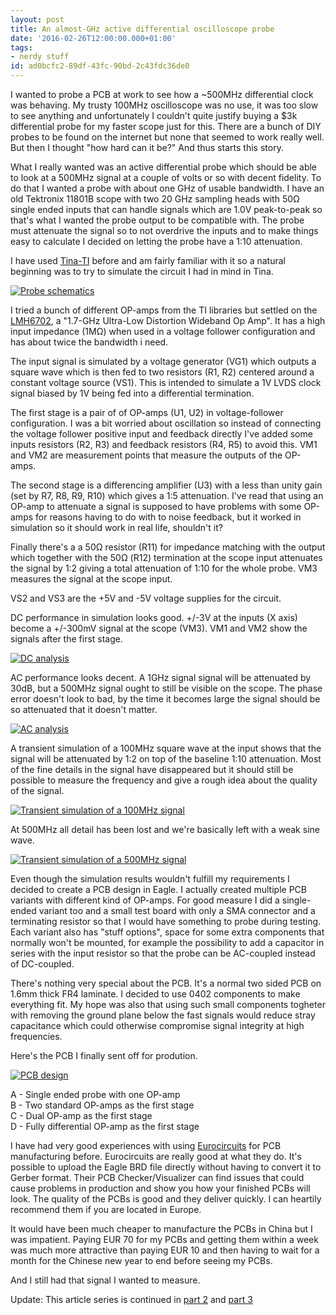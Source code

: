 ```yaml
---
layout: post
title: An almost-GHz active differential oscilloscope probe
date: '2016-02-26T12:00:00.000+01:00'
tags:
- nerdy stuff
id: ad0bcfc2-89df-43fc-90bd-2c43fdc36de0
---
```


I wanted to probe a PCB at work to see how a ~500MHz differential
clock was behaving.  My trusty 100MHz oscilloscope was no use, it was
too slow to see anything and unfortunately I couldn't quite justify
buying a $3k differential probe for my faster scope just for this.
There are a bunch of DIY probes to be found on the internet but none
that seemed to work really well.  But then I thought "how hard can it
be?"  And thus starts this story.

What I really wanted was an active differential probe which should be
able to look at a 500MHz signal at a couple of volts or so with decent
fidelity.  To do that I wanted a probe with about one GHz of usable
bandwidth.  I have an old Tektronix 11801B scope with two 20 GHz
sampling heads with 50Ω single ended inputs that can handle signals
which are 1.0V peak-to-peak so that's what I wanted the probe output
to be compatible with.  The probe must attenuate the signal so to not
overdrive the inputs and to make things easy to calculate I decided on
letting the probe have a 1:10 attenuation.

I have used [Tina-TI](http://www.ti.com/tool/tina-ti) before and am
fairly familiar with it so a natural beginning was to try to simulate
the circuit I had in mind in Tina.

[![Probe schematics]({{site.baseurl}}/images/2016-02-26-ghz-differential-probe/simulation-schematic.png)]({{site.baseurl}}/images/2016-02-26-ghz-differential-probe/simulation-schematic.png)

I tried a bunch of different OP-amps from the TI libraries but settled
on the [LMH6702](http://www.ti.com/product/lmh6702), a "1.7-GHz
Ultra-Low Distortion Wideband Op Amp".  It has a high input impedance
(1MΩ) when used in a voltage follower configuration and has about
twice the bandwidth i need.

The input signal is simulated by a voltage generator (VG1) which
outputs a square wave which is then fed to two resistors (R1, R2)
centered around a constant voltage source (VS1).  This is intended to
simulate a 1V LVDS clock signal biased by 1V being fed into a
differential termination.

The first stage is a pair of of OP-amps (U1, U2) in voltage-follower
configuration.  I was a bit worried about oscillation so instead of
connecting the voltage follower positive input and feedback directly
I've added some inputs resistors (R2, R3) and feedback resistors (R4,
R5) to avoid this.  VM1 and VM2 are measurement points that measure
the outputs of the OP-amps.

The second stage is a differencing amplifier (U3) with a less than
unity gain (set by R7, R8, R9, R10) which gives a 1:5 attenuation.
I've read that using an OP-amp to attenuate a signal is supposed to
have problems with some OP-amps for reasons having to do with to noise
feedback, but it worked in simulation so it should work in real life,
shouldn't it?

Finally there's a a 50Ω resistor (R11) for impedance matching with
the output which together with the 50Ω (R12) termination at the
scope input attenuates the signal by 1:2 giving a total attenuation of
1:10 for the whole probe.  VM3 measures the signal at the scope input.

VS2 and VS3 are the +5V and -5V voltage supplies for the circuit.

DC performance in simulation looks good.  +/-3V at the inputs (X axis)
become a +/-300mV signal at the scope (VM3).  VM1 and VM2 show the
signals after the first stage.

[![DC analysis]({{site.baseurl}}/images/2016-02-26-ghz-differential-probe/simulation-dc.png)]({{site.baseurl}}/images/2016-02-26-ghz-differential-probe/simulation-dc.png)

AC performance looks decent.  A 1GHz signal signal will be attenuated
by 30dB, but a 500MHz signal ought to still be visible on the scope.
The phase error doesn't look to bad, by the time it becomes large the
signal should be so attenuated that it doesn't matter.

[![AC analysis]({{site.baseurl}}/images/2016-02-26-ghz-differential-probe/simulation-ac.png)]({{site.baseurl}}/images/2016-02-26-ghz-differential-probe/simulation-ac.png)

A transient simulation of a 100MHz square wave at the input shows that
the signal will be attenuated by 1:2 on top of the baseline 1:10
attenuation.  Most of the fine details in the signal have disappeared
but it should still be possible to measure the frequency and give a
rough idea about the quality of the signal.

[![Transient simulation of a 100MHz signal]({{site.baseurl}}/images/2016-02-26-ghz-differential-probe/simulation-100.png)]({{site.baseurl}}/images/2016-02-26-ghz-differential-probe/simulation-100.png)

At 500MHz all detail has been lost and we're basically left with a
weak sine wave.

[![Transient simulation of a 500MHz signal]({{site.baseurl}}/images/2016-02-26-ghz-differential-probe/simulation-500.png)]({{site.baseurl}}/images/2016-02-26-ghz-differential-probe/simulation-500.png)

Even though the simulation results wouldn't fulfill my requirements I
decided to create a PCB design in Eagle.  I actually created multiple
PCB variants with different kind of OP-amps.  For good measure I did a
single-ended variant too and a small test board with only a SMA
connector and a terminating resistor so that I would have something to
probe during testing.  Each variant also has "stuff options", space
for some extra components that normally won't be mounted, for example
the possibility to add a capacitor in series with the input resistor
so that the probe can be AC-coupled instead of DC-coupled.

There's nothing very special about the PCB.  It's a normal two sided
PCB on 1.6mm thick FR4 laminate.  I decided to use 0402 components to
make everything fit.  My hope was also that using such small
components togheter with removing the ground plane below the fast
signals would reduce stray capacitance which could otherwise
compromise signal integrity at high frequencies.

Here's the PCB I finally sent off for prodution.

[![PCB design]({{site.baseurl}}/images/2016-02-26-ghz-differential-probe/probe-brd.png)]({{site.baseurl}}/images/2016-02-26-ghz-differential-probe/probe-brd.png)

A - Single ended probe with one OP-amp<br>
B - Two standard OP-amps as the first stage<br>
C - Dual OP-amp as the first stage<br>
D - Fully differential OP-amp as the first stage

I have had very good experiences with using
[Eurocircuits](http://eurocircuits.com/) for PCB manufacturing before.
Eurocircuits are really good at what they do.  It's possible to upload
the Eagle BRD file directly without having to convert it to Gerber
format.  Their PCB Checker/Visualizer can find issues that could cause
problems in production and show you how your finished PCBs will look.
The quality of the PCBs is good and they deliver quickly.  I can
heartily recommend them if you are located in Europe.

It would have been much cheaper to manufacture the PCBs in China but I
was impatient.  Paying EUR 70 for my PCBs and getting them within a
week was much more attractive than paying EUR 10 and then having to
wait for a month for the Chinese new year to end before seeing my
PCBs.

And I still had that signal I wanted to measure.

Update: This article series is continued in [part&nbsp;2]({{site.baseurl}}/2016/02/28/ghz-differential-probe-2.html) and [part&nbsp;3]({{site.baseurl}}/2016/03/16/ghz-differential-probe-3.html) 